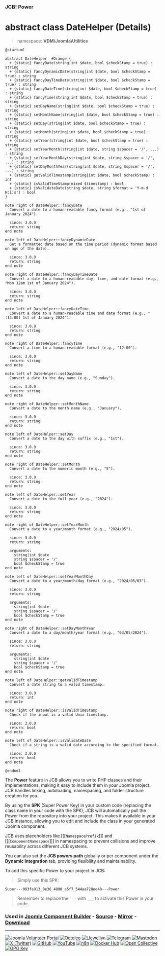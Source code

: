 ### JCB! Power
# abstract class DateHelper (Details)
> namespace: **VDM\Joomla\Utilities**

```uml
@startuml

abstract DateHelper  #Orange {
  + {static} fancyDate(string|int $date, bool $checkStamp = true) : string
  + {static} fancyDynamicDate(string|int $date, bool $checkStamp = true) : string
  + {static} fancyDayTimeDate(string|int $date, bool $checkStamp = true) : string
  + {static} fancyDateTime(string|int $date, bool $checkStamp = true) : string
  + {static} fancyTime(string|int $date, bool $checkStamp = true) : string
  + {static} setDayName(string|int $date, bool $checkStamp = true) : string
  + {static} setMonthName(string|int $date, bool $checkStamp = true) : string
  + {static} setDay(string|int $date, bool $checkStamp = true) : string
  + {static} setMonth(string|int $date, bool $checkStamp = true) : string
  + {static} setYear(string|int $date, bool $checkStamp = true) : string
  + {static} setYearMonth(string|int $date, string $spacer = '/', ...) : string
  + {static} setYearMonthDay(string|int $date, string $spacer = '/', ...) : string
  + {static} setDayMonthYear(string|int $date, string $spacer = '/', ...) : string
  + {static} getValidTimestamp(string|int $date, bool $checkStamp) : int
  + {static} isValidTimeStamp(mixed $timestamp) : bool
  + {static} isValidateDate(string $date, string $format = 'Y-m-d H:i:s') : bool
}

note right of DateHelper::fancyDate
  Convert a date to a human-readable fancy format (e.g., "1st of January 2024").

  since: 3.0.0
  return: string
end note

note left of DateHelper::fancyDynamicDate
  Get a formatted date based on the time period (dynamic format based on age of the date).

  since: 3.0.0
  return: string
end note

note right of DateHelper::fancyDayTimeDate
  Convert a date to a human-readable day, time, and date format (e.g., "Mon 12am 1st of January 2024").

  since: 3.0.0
  return: string
end note

note left of DateHelper::fancyDateTime
  Convert a date to a human-readable time and date format (e.g., "(12:00) 1st of January 2024").

  since: 3.0.0
  return: string
end note

note right of DateHelper::fancyTime
  Convert a time to a human-readable format (e.g., "12:00").

  since: 3.0.0
  return: string
end note

note left of DateHelper::setDayName
  Convert a date to the day name (e.g., "Sunday").

  since: 3.0.0
  return: string
end note

note right of DateHelper::setMonthName
  Convert a date to the month name (e.g., "January").

  since: 3.0.0
  return: string
end note

note left of DateHelper::setDay
  Convert a date to the day with suffix (e.g., "1st").

  since: 3.0.0
  return: string
end note

note right of DateHelper::setMonth
  Convert a date to the numeric month (e.g., "5").

  since: 3.0.0
  return: string
end note

note left of DateHelper::setYear
  Convert a date to the full year (e.g., "2024").

  since: 3.0.0
  return: string
end note

note right of DateHelper::setYearMonth
  Convert a date to a year/month format (e.g., "2024/05").

  since: 3.0.0
  return: string
  
  arguments:
    string|int $date
    string $spacer = '/'
    bool $checkStamp = true
end note

note left of DateHelper::setYearMonthDay
  Convert a date to a year/month/day format (e.g., "2024/05/03").

  since: 3.0.0
  return: string
  
  arguments:
    string|int $date
    string $spacer = '/'
    bool $checkStamp = true
end note

note right of DateHelper::setDayMonthYear
  Convert a date to a day/month/year format (e.g., "03/05/2024").

  since: 3.0.0
  return: string
  
  arguments:
    string|int $date
    string $spacer = '/'
    bool $checkStamp = true
end note

note left of DateHelper::getValidTimestamp
  Convert a date string to a valid timestamp.

  since: 3.0.0
  return: int
end note

note right of DateHelper::isValidTimeStamp
  Check if the input is a valid Unix timestamp.

  since: 3.0.0
  return: bool
end note

note left of DateHelper::isValidateDate
  Check if a string is a valid date according to the specified format.

  since: 3.0.0
  return: bool
end note

@enduml
```

The **Power** feature in JCB allows you to write PHP classes and their implementations,
making it easy to include them in your Joomla project. JCB handles linking, autoloading,
namespacing, and folder structure creation for you.

By using the **SPK** (Super Power Key) in your custom code (replacing the class name
in your code with the SPK), JCB will automatically pull the Power from the repository
into your project. This makes it available in your JCB instance, allowing you to edit
and include the class in your generated Joomla component.

JCB uses placeholders like [[[`NamespacePrefix`]]] and [[[`ComponentNamespace`]]] in
namespacing to prevent collisions and improve reusability across different JCB systems.

You can also set the **JCB powers path** globally or per component under the
**Dynamic Integration** tab, providing flexibility and maintainability.

To add this specific Power to your project in JCB:

> Simply use this SPK:
```
Super---993fe913_8e36_4800_a5f7_544aa728ee48---Power
```
> Remember to replace the `---` with `___` to activate this Power in your code.

### Used in [Joomla Component Builder](https://www.joomlacomponentbuilder.com) - [Source](https://git.vdm.dev/joomla/Component-Builder) - [Mirror](https://github.com/vdm-io/Joomla-Component-Builder) - [Download](https://git.vdm.dev/joomla/pkg-component-builder/releases)

---
[![Joomla Volunteer Portal](https://img.shields.io/badge/-Joomla-gold?logo=joomla)](https://volunteers.joomla.org/joomlers/1396-llewellyn-van-der-merwe "Join Llewellyn on the Joomla Volunteer Portal: Shaping the Future Together!") [![Octoleo](https://img.shields.io/badge/-Octoleo-black?logo=linux)](https://git.vdm.dev/octoleo "--quiet") [![Llewellyn](https://img.shields.io/badge/-Llewellyn-ffffff?logo=gitea)](https://git.vdm.dev/Llewellyn "Collaborate and Innovate with Llewellyn on Git: Building a Better Code Future!") [![Telegram](https://img.shields.io/badge/-Telegram-blue?logo=telegram)](https://t.me/Joomla_component_builder "Join Llewellyn and the Community on Telegram: Building Joomla Components Together!") [![Mastodon](https://img.shields.io/badge/-Mastodon-9e9eec?logo=mastodon)](https://joomla.social/@llewellyn "Connect and Engage with Llewellyn on Joomla Social: Empowering Communities, One Post at a Time!") [![X (Twitter)](https://img.shields.io/badge/-X-black?logo=x)](https://x.com/llewellynvdm "Join the Conversation with Llewellyn on X: Where Ideas Take Flight!") [![GitHub](https://img.shields.io/badge/-GitHub-181717?logo=github)](https://github.com/Llewellynvdm "Build, Innovate, and Thrive with Llewellyn on GitHub: Turning Ideas into Impact!") [![YouTube](https://img.shields.io/badge/-YouTube-ff0000?logo=youtube)](https://www.youtube.com/@OctoYou "Explore, Learn, and Create with Llewellyn on YouTube: Your Gateway to Inspiration!") [![n8n](https://img.shields.io/badge/-n8n-black?logo=n8n)](https://n8n.io/creators/octoleo "Effortless Automation and Impactful Workflows with Llewellyn on n8n!") [![Docker Hub](https://img.shields.io/badge/-Docker-grey?logo=docker)](https://hub.docker.com/u/llewellyn "Llewellyn on Docker: Containerize Your Creativity!") [![Open Collective](https://img.shields.io/badge/-Donate-green?logo=opencollective)](https://opencollective.com/joomla-component-builder "Donate towards JCB: Help Llewellyn financially so he can continue developing this great tool!") [![GPG Key](https://img.shields.io/badge/-GPG-blue?logo=gnupg)](https://git.vdm.dev/Llewellyn/gpg "Unlock Trust and Security with Llewellyn's GPG Key: Your Gateway to Verified Connections!")